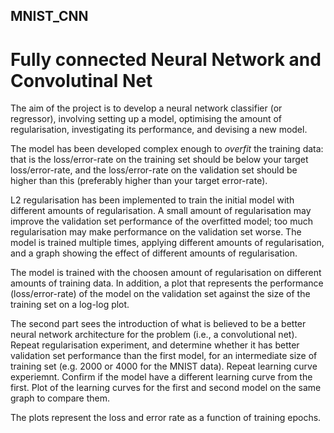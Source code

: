## MNIST_CNN
# Fully connected Neural Network and Convolutinal Net
The aim of the project is to develop a neural network classifier (or regressor), involving setting up a model, optimising the amount of regularisation, investigating its performance, and devising a new model.

The model has been developed complex enough to *overfit* the training data: that is the loss/error-rate on the training set should be below your target loss/error-rate, and the loss/error-rate on the validation set should be higher than this (preferably higher than your target error-rate).

L2 regularisation has been implemented to train the initial model with different amounts of regularisation.
A small amount of regularisation may improve the validation set performance of the overfitted model; too much regularisation may make performance on the validation set worse.
The model is trained multiple times, applying different amounts of regularisation, and a graph showing the effect of different amounts of regularisation.

The model is trained with the choosen amount of regularisation on different amounts of training data. In addition, a plot that represents the performance (loss/error-rate) of the model on the validation set against the size of the training set on a log-log plot.

The second part sees the introduction of what is believed to be a better neural network architecture for the problem (i.e., a convolutional net).
Repeat regularisation experiment, and determine whether it has better validation set performance than the first model, for an intermediate size of training set (e.g. 2000 or 4000 for the MNIST data).
Repeat learning curve experiemnt. Confirm if the model have a different learning curve from the first. Plot of the learning curves for the first and second model on the same graph to compare them. 

The plots represent the loss and error rate as a function of training epochs.
